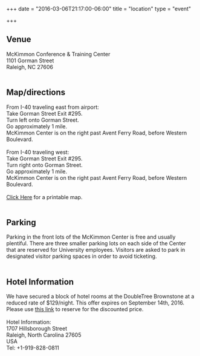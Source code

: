 +++
date = "2016-03-06T21:17:00-06:00"
title = "location"
type = "event"

+++
<h2>Venue</h2>

McKimmon Conference & Training Center
<br>1101 Gorman Street
<br>Raleigh, NC 27606
<br><br>
<h2>Map/directions</h2>
From I-40 traveling east from airport:
<br>Take Gorman Street Exit #295.
<br>Turn left onto Gorman Street.
<br>Go approximately 1 mile.
<br>McKimmon Center is on the right past Avent Ferry Road, before Western Boulevard.
<br><br>
From I-40 traveling west:
<br>Take Gorman Street Exit #295.
<br>Turn right onto Gorman Street.
<br>Go approximately 1 mile.
<br>McKimmon Center is on the right past Avent Ferry Road, before Western Boulevard.
<br><br>
<a href="https://onece.ncsu.edu/mckimmon/content/divisionUnits/tts/img/mckimmonMap.pdf">Click Here</a> for a printable map.
<br><br>
<h2>Parking</h2>
Parking in the front lots of the McKimmon Center is free and usually plentiful. There are three smaller parking lots on each side of the Center that are reserved for University employees. Visitors are asked to park in designated visitor parking spaces in order to avoid ticketing.
<br><br>
<h2>Hotel Information</h2>
We have secured a block of hotel rooms at the DoubleTree Brownstone at a reduced rate of $129/night. This offer expires on September 14th, 2016. Please use <a href="http://bit.ly/2awYYZA">this link</a> to reserve for the discounted price. 
<br><br>
Hotel Information:<br>
1707 Hillsborough Street<br>
Raleigh, North Carolina 27605<br>
USA<br>
Tel: +1-919-828-0811<br>


<p>
